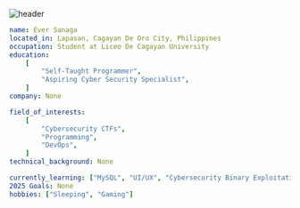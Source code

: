 ![header](https://capsule-render.vercel.app/api?type=waving&color=timeGradient&height=300&section=header&text=Hello%20World!🌍&fontSize=70)

```yaml
name: Ever Sanaga
located_in: Lapasan, Cagayan De Oro City, Philippines
occupation: Student at Liceo De Cagayan University
education:
    [
        "Self-Taught Programmer",
        "Aspiring Cyber Security Specialist",
    ]
company: None

field_of_interests:
    [
        "Cybersecurity CTFs",
        "Programming",
        "DevOps",
    ]
technical_background: None

currently_learning: ["MySQL", "UI/UX", "Cybersecurity Binary Exploitation"]
2025 Goals: None
hobbies: ["Sleeping", "Gaming"]
```







